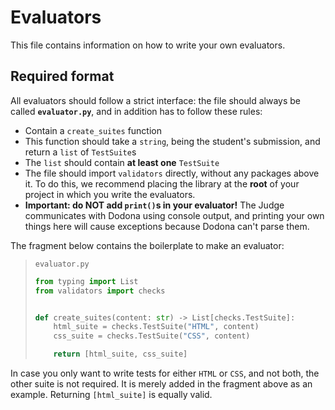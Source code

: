 # Evaluators

This file contains information on how to write your own evaluators.

## Required format

All evaluators should follow a strict interface: the file should always be called **`evaluator.py`**, and in addition has to follow these rules:

- Contain a `create_suites` function
- This function should take a `string`, being the student's submission, and return a `list` of `TestSuite`s
- The `list` should contain **at least one** `TestSuite`
- The file should import `validators` directly, without any packages above it. To do this, we recommend placing the library at the **root** of your project in which you write the evaluators.
- **Important: do NOT add `print()`s in your evaluator!** The Judge communicates with Dodona using console output, and printing your own things here will cause exceptions because Dodona can't parse them.

The fragment below contains the boilerplate to make an evaluator:

> `evaluator.py`
> ```python
> from typing import List
> from validators import checks
> 
> 
> def create_suites(content: str) -> List[checks.TestSuite]:
>     html_suite = checks.TestSuite("HTML", content)
>     css_suite = checks.TestSuite("CSS", content)
> 
>     return [html_suite, css_suite]
> ```

In case you only want to write tests for either `HTML` or `CSS`, and not both, the other suite is not required. It is merely added in the fragment above as an example. Returning `[html_suite]` is equally valid.
